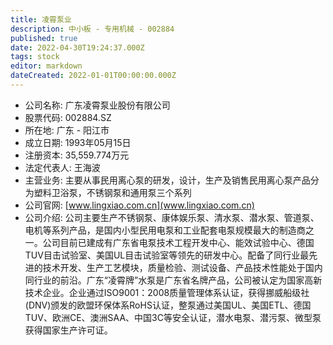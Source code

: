 ```yaml
---
title: 凌霄泵业
description: 中小板 - 专用机械 - 002884
published: true
date: 2022-04-30T19:24:37.000Z
tags: stock
editor: markdown
dateCreated: 2022-01-01T00:00:00.000Z
---
```


- 公司名称: 广东凌霄泵业股份有限公司
- 股票代码: 002884.SZ
- 所在地: 广东 - 阳江市
- 成立日期: 1993年05月15日
- 注册资本: 35,559.774万元
- 法定代表人: 王海波
- 主营业务: 主要从事民用离心泵的研发，设计，生产及销售民用离心泵产品分为塑料卫浴泵，不锈钢泵和通用泵三个系列
- 公司官网: [www.lingxiao.com.cn](www.lingxiao.com.cn)
- 公司介绍: 公司主要生产不锈钢泵、康体娱乐泵、清水泵、潜水泵、管道泵、电机等系列产品，是国内小型民用电泵和工业配套电泵规模最大的制造商之一。公司目前已建成有广东省电泵技术工程开发中心、能效试验中心、德国TUV目击试验室、美国UL目击试验室等领先的研发中心。配备了同行业最先进的技术开发、生产工艺模块，质量检验、测试设备、产品技术性能处于国内同行业的前沿。广东“凌霄牌”水泵是广东省名牌产品，公司被认定为国家高新技术企业。企业通过ISO9001：2008质量管理体系认证，获得挪威船级社(DNV)颁发的欧盟环保体系RoHS认证，整泵通过美国UL、美国ETL、德国TUV、欧洲CE、澳洲SAA、中国3C等安全认证，潜水电泵、潜污泵、微型泵获得国家生产许可证。


